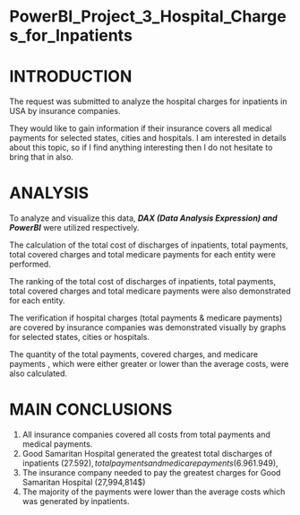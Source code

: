 # PowerBI_Project_3_Hospital_Charges_for_Inpatients
# INTRODUCTION

The request was submitted to analyze the hospital charges for inpatients in USA by insurance companies.

They would like to gain information if their insurance covers all medical payments for selected states, cities and hospitals. 
I am interested in details about this topic, so if I find anything interesting then I do not hesitate to bring that in also. 

# ANALYSIS

To analyze and visualize this data, ***DAX (Data Analysis Expression) and PowerBI*** were utilized respectively.

The calculation of the total cost of discharges of inpatients, total payments, total covered charges and total medicare payments for each entity were performed. 

The ranking of the total cost of discharges of inpatients, total payments, total covered charges and total medicare payments were also demonstrated for each entity.

The verification if hospital charges (total payments & medicare payments) are covered by insurance companies was demonstrated visually by graphs for selected states, cities or hospitals.

The quantity of the total payments, covered charges, and medicare payments , which were either greater or lower than the average costs, were also calculated.



# MAIN CONCLUSIONS

1.	All insurance companies covered all costs from total payments and medical payments.
2.	Good Samaritan Hospital generated the greatest total discharges of inpatients (27.592$), total payments and medicare payments (6.961.949$), 
3.	The insurance company needed to pay the greatest charges for Good Samaritan Hospital (27,994,814$)
4.	The majority of the payments were lower than the average costs which was generated by inpatients.
